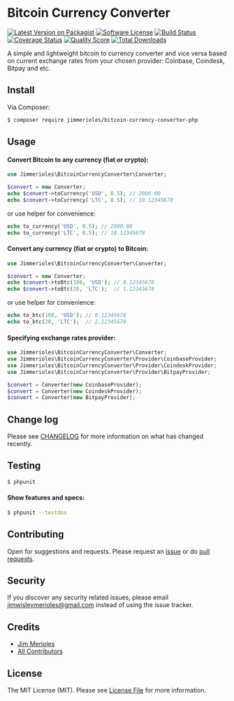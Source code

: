 # Bitcoin Currency Converter

[![Latest Version on Packagist][ico-version]][link-packagist]
[![Software License][ico-license]](LICENSE)
[![Build Status][ico-travis]][link-travis]
[![Coverage Status][ico-codacy]][link-codacy]
[![Quality Score][ico-code-quality]][link-code-quality]
[![Total Downloads][ico-downloads]][link-downloads]

A simple and lightweight bitcoin to currency converter and vice versa based on current exchange rates from your chosen provider: Coinbase, Coindesk, Bitpay and etc.

## Install

Via Composer:

``` bash
$ composer require jimmerioles/bitcoin-currency-converter-php
```

## Usage

#### Convert Bitcoin to any currency (fiat or crypto):

``` php
use Jimmerioles\BitcoinCurrencyConverter\Converter;

$convert = new Converter;
echo $convert->toCurrency('USD', 0.5); // 2000.00
echo $convert->toCurrency('LTC', 0.5); // 10.12345678
```

or use helper for convenience:

``` php
echo to_currency('USD', 0.5); // 2000.00
echo to_currency('LTC', 0.5); // 10.12345678
```

#### Convert any currency (fiat or crypto) to Bitcoin:

``` php
use Jimmerioles\BitcoinCurrencyConverter\Converter;

$convert = new Converter;
echo $convert->toBtc(100, 'USD'); // 0.12345678
echo $convert->toBtc(20, 'LTC');  // 1.12345678
```

or use helper for convenience:

``` php
echo to_btc(100, 'USD'); // 0.12345678
echo to_btc(20, 'LTC');  // 2.12345678
```

#### Specifying exchange rates provider:

``` php
use Jimmerioles\BitcoinCurrencyConverter\Converter;
use Jimmerioles\BitcoinCurrencyConverter\Provider\CoinbaseProvider;
use Jimmerioles\BitcoinCurrencyConverter\Provider\CoindeskProvider;
use Jimmerioles\BitcoinCurrencyConverter\Provider\BitpayProvider;

$convert = Converter(new CoinbaseProvider);
$convert = Converter(new CoindeskProvider);
$convert = Converter(new BitpayProvider);
```

## Change log

Please see [CHANGELOG](https://github.com/jimmerioles/bitcoin-currency-converter-php/releases) for more information on what has changed recently.

## Testing

``` bash
$ phpunit
```

#### Show features and specs:

``` bash
$ phpunit --testdox
```

## Contributing

Open for suggestions and requests. Please request an [issue](https://github.com/jimmerioles/bitcoin-currency-converter-php/issues/new) or do [pull requests](https://github.com/jimmerioles/bitcoin-currency-converter-php/pull/new/master).

## Security

If you discover any security related issues, please email jimwisleymerioles@gmail.com instead of using the issue tracker.

## Credits

- [Jim Merioles][link-author]
- [All Contributors][link-contributors]

## License

The MIT License (MIT). Please see [License File](LICENSE) for more information.

[ico-version]: https://img.shields.io/packagist/v/jimmerioles/bitcoin-currency-converter-php.svg?style=flat-square
[ico-license]: https://img.shields.io/badge/license-MIT-brightgreen.svg?style=flat-square
[ico-travis]: https://img.shields.io/travis/jimmerioles/bitcoin-currency-converter-php/master.svg?style=flat-square
[ico-codacy]: https://img.shields.io/codacy/coverage/77c6cbd35c6c4b06b786a64dfb6b362c.svg?style=flat-square
[ico-code-quality]: https://img.shields.io/codeclimate/github/jimmerioles/bitcoin-currency-converter-php.svg?style=flat-square
[ico-downloads]: https://img.shields.io/packagist/dt/jimmerioles/bitcoin-currency-converter-php.svg?style=flat-square

[link-packagist]: https://packagist.org/packages/jimmerioles/bitcoin-currency-converter-php
[link-travis]: https://travis-ci.org/jimmerioles/bitcoin-currency-converter-php
[link-codacy]: https://www.codacy.com/app/jimmerioles/bitcoin-currency-converter-php
[link-code-quality]: https://codeclimate.com/github/jimmerioles/bitcoin-currency-converter-php
[link-downloads]: https://packagist.org/packages/jimmerioles/bitcoin-currency-converter-php/stats
[link-author]: https://twitter.com/jimmerioles
[link-contributors]: https://github.com/jimmerioles/bitcoin-currency-converter-php/graphs/contributors
